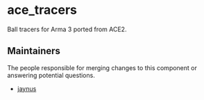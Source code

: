 ace_tracers
===========

Ball tracers for Arma 3 ported from ACE2.

## Maintainers

The people responsible for merging changes to this component or answering potential questions.

- [jaynus](https://github.com/walterpearce)
